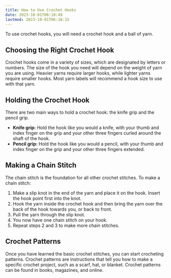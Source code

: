```yaml
---
title: How to Use Crochet Hooks
date: 2023-10-01T06:10:49
lastmod: 2023-10-01T06:18:15
---
```


To use crochet hooks, you will need a crochet hook and a ball of yarn.

## Choosing the Right Crochet Hook

Crochet hooks come in a variety of sizes, which are designated by letters or numbers. The size of the hook you need will depend on the weight of yarn you are using. Heavier yarns require larger hooks, while lighter yarns require smaller hooks. Most yarn labels will recommend a hook size to use with that yarn.

## Holding the Crochet Hook

There are two main ways to hold a crochet hook: the knife grip and the pencil grip.

- **Knife grip:** Hold the hook like you would a knife, with your thumb and index finger on the grip and your other three fingers curled around the shaft of the hook.
- **Pencil grip:** Hold the hook like you would a pencil, with your thumb and index finger on the grip and your other three fingers extended.

## Making a Chain Stitch

The chain stitch is the foundation for all other crochet stitches. To make a chain stitch:

1. Make a slip knot in the end of the yarn and place it on the hook. Insert the hook point first into the knot.
2. Hook the yarn inside the crochet hook and then bring the yarn over the back of the hook towards you, or back to front.
3. Pull the yarn through the slip knot.
4. You now have one chain stitch on your hook.
5. Repeat steps 2 and 3 to make more chain stitches.

## Crochet Patterns

Once you have learned the basic crochet stitches, you can start crocheting patterns. Crochet patterns are instructions that tell you how to make a specific crochet project, such as a scarf, hat, or blanket. Crochet patterns can be found in books, magazines, and online.
